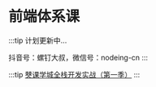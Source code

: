 # 前端体系课

:::tip
计划更新中...

抖音号：螺钉大叔，微信号：nodeing-cn
:::

:::tip
[僰课学城全栈开发实战（第一季）](/system/fe/bokeedu)
:::
